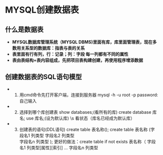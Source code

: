 # MYSQL创建数据表

## 什么是数据表
 -  **MYSQL数据库管理系统（MYSQL DBMS)里面有库，库里面管理表，现在多数用关系型的数据库：指表与表的关系**
 -  **表里面有行有列，行：记录；列：字段 每一列都有不同的属性** 
 -  **表由表结构+表内容组成，先把项目表构建创建，再使用程序增添数据**

## 创建数据表的SQL语句模型
- 1. 用cmd命令先打开客户端，连接到服务器 mysql -h -u root -p
        password:自己输入

- 2. 选择到哪个库创建表 show databases;(看所有的库)
     create database 库名;
     use 库名;(设为默认库)
     \s 看状态（库名已经成为默认库）

- 3. 创建表的语句(DDL语句) create table 表名称();
     create table 表名称 (字段名1 列类型
                          字段名2 列类型   
                          字段名n 列类型
                          );
     更好的做法：create table if not exists 表名称（
                                                字段名1 列类型[属性][索引]
                                                ...
                                                字段名n 列类型 